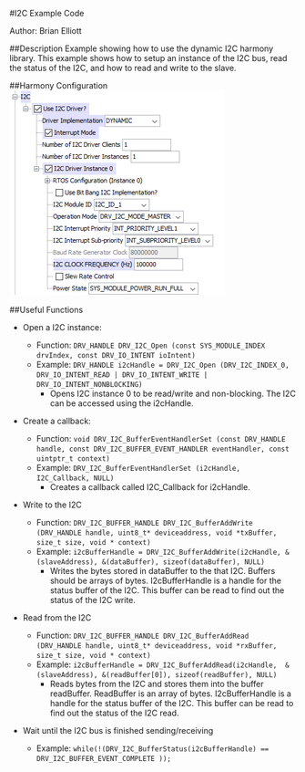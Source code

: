 #I2C Example Code

Author: Brian Elliott

##Description
Example showing how to use the dynamic I2C harmony library. This example shows how to setup an instance of the I2C bus, read the status of the I2C, and how to read and write to the slave. 

##Harmony Configuration
![Harmony Configuration](I2C.Harmony.Configuration.PNG)

##Useful Functions
- Open a I2C instance:
  - Function: `DRV_HANDLE DRV_I2C_Open (const SYS_MODULE_INDEX drvIndex, const DRV_IO_INTENT ioIntent)`
  - Example: `DRV_HANDLE i2cHandle = DRV_I2C_Open (DRV_I2C_INDEX_0, DRV_IO_INTENT_READ | DRV_IO_INTENT_WRITE | DRV_IO_INTENT_NONBLOCKING)`
    - Opens I2C instance 0 to be read/write and non-blocking. The I2C can be accessed using the i2cHandle.

- Create a callback:
  - Function: `void DRV_I2C_BufferEventHandlerSet (const DRV_HANDLE handle, const DRV_I2C_BUFFER_EVENT_HANDLER eventHandler, const uintptr_t context)`
  - Example: `DRV_I2C_BufferEventHandlerSet (i2cHandle, I2C_Callback, NULL)` 
    - Creates a callback called I2C_Callback for i2cHandle.

- Write to the I2C
  - Function: `DRV_I2C_BUFFER_HANDLE DRV_I2C_BufferAddWrite (DRV_HANDLE handle, uint8_t* deviceaddress, void *txBuffer, size_t size, void * context)`
  - Example: `i2cBufferHandle = DRV_I2C_BufferAddWrite(i2cHandle, &(slaveAddress), &(dataBuffer), sizeof(dataBuffer), NULL)`
    - Writes the bytes stored in dataBuffer to the that I2C. Buffers should be arrays of bytes. I2cBufferHandle is a handle for the status buffer of the I2C. This buffer can be read to find out the status of the I2C write. 

- Read from the I2C
  - Function: `DRV_I2C_BUFFER_HANDLE DRV_I2C_BufferAddRead (DRV_HANDLE handle, uint8_t* deviceaddress, void *rxBuffer, size_t size, void * context)`
  - Example: `i2cBufferHandle = DRV_I2C_BufferAddRead(i2cHandle,  &(slaveAddress), &(readBuffer[0]), sizeof(readBuffer), NULL)`
    - Reads bytes from the I2C and stores them into the buffer readBuffer. ReadBuffer is an array of bytes. I2cBufferHandle is a handle for the status buffer of the I2C. This buffer can be read to find out the status of the I2C read.

- Wait until the I2C bus is finished sending/receiving
  - Example: `while(!(DRV_I2C_BufferStatus(i2cBufferHandle) == DRV_I2C_BUFFER_EVENT_COMPLETE ));`

